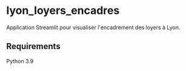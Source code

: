 # lyon_loyers_encadres

Application Streamlit pour visualiser l'encadrement des loyers à Lyon.

## Requirements
Python 3.9
